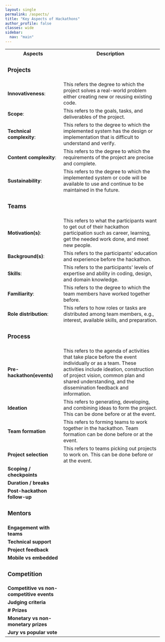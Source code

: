 ```yaml
---
layout: single
permalink: /aspects/
title: "Key Aspects of Hackathons"
author_profile: false
classes: wide
sidebar:
  nav: "main"
---
```

<table>
<tr>
  <th>Aspects</th>
  <th>Description</th>
</tr>

<tr>
  <td style="colspan:2;"><h3>Projects</h3></td>
</tr>
<tr>
  <td><strong>Innovativeness</strong>:</td>
  <td>This refers the degree to which the project solves a real-world problem either creating new or reusing existing code.</td>
</tr>

<tr>
  <td><strong>Scope</strong>:</td>
  <td>This refers to the goals, tasks, and deliverables of the project.</td>
</tr>

<tr>
  <td><strong>Technical complexity</strong>:</td>
  <td>This refers to the degree to which the implemented system has the design or implementation that is difficult to understand and verify.</td>
</tr>

<tr>
  <td><strong>Content complexity</strong>:</td>
  <td>This refers to the degree to which the requirements of the project are precise and complete.</td>
</tr>

<tr>
  <td><strong>Sustainability</strong>:</td>
  <td>This refers to the degree to which the implemented system or code will be available to use and continue to be maintained in the future.</td>
</tr>

<tr>
  <td style="colspan:2;"><h3>Teams</h3></td>
</tr>
<tr>
  <td><strong>Motivation(s)</strong>:</td>
  <td>This refers to what the participants want to get out of their hackathon participation such as career, learning, get the needed work done, and meet new people.</td>
</tr>

<tr>
  <td><strong>Background(s)</strong>:</td>
  <td>This refers to the participants' education and experience before the hackathon.</td>
</tr>

<tr>
  <td><strong>Skills</strong>:</td>
  <td>This refers to the participants' levels of expertise and ability in coding, design, and domain knowledge.</td>
</tr>

<tr>
  <td><strong>Familiarity</strong>:</td>
  <td>This refers to the degree to which the team members have worked together before.</td>
</tr>

<tr>
  <td><strong>Role distribution</strong>:</td>
  <td>This refers to how roles or tasks are distributed among team members, e.g., interest, available skills, and preparation.</td>
</tr>

<tr>
  <td style="colspan:2;"><h3>Process</h3></td>
</tr>
<tr>
  <td><strong>Pre-hackathon(events)</strong></td>
  <td>This refers to the agenda of activities that take place before the event individually or as a team. These activities include ideation, construction of project vision, common plan and shared understanding, and the dissemination feedback and information.</td>
</tr>

<tr>
  <td><strong>Ideation</strong></td>
  <td>This refers to generating, developing, and combining ideas to form the project. This can be done before or at the event.</td>
</tr>

<tr>
  <td><strong>Team formation</strong></td>
  <td>This refers to forming teams to work together in the hackathon. Team formation can be done before or at the event.</td>
</tr>

<tr>
  <td><strong>Project selection<strong></td>
  <td>This refers to teams picking out projects to work on. This can be done before or at the event.</td>
</tr>

<tr>
  <td><strong>Scoping / checkpoints</strong></td>
  <td></td>
</tr>

<tr>
  <td><strong>Duration / breaks</strong></td>
  <td></td>
</tr>

<tr>
  <td><strong>Post-hackathon follow-up</strong></td>
  <td></td>
</tr>

<tr>
  <td style="colspan:2;"><h3>Mentors</h3></td>
</tr>
<tr>
  <td><strong>Engagement with teams</strong></td>
  <td></td>
</tr>

<tr>
  <td><strong>Technical support</strong></td>
  <td></td>
</tr>

<tr>
  <td><strong>Project feedback</strong></td>
  <td></td>
</tr>

<tr>
  <td><strong>Mobile vs embedded</strong></td>
  <td></td>
</tr>

<tr>
  <td style="colspan:2;"><h3>Competition</h3></td>
</tr>
<tr>
  <td><strong>Competitive vs non-competitive events</strong></td>
  <td></td>
</tr>

<tr>
  <td><strong>Judging criteria</strong></td>
  <td></td>
</tr>

<tr>
  <td><strong># Prizes</strong></td>
  <td></td>
</tr>

<tr>
  <td><strong>Monetary vs non-monetary prizes</strong></td>
  <td></td>
</tr>

<tr>
  <td><strong>Jury vs popular vote</strong></td>
  <td></td>
</tr>

</table>
